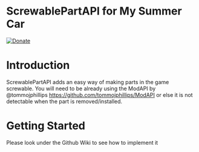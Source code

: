 # ScrewablePartAPI for My Summer Car
[![Donate](https://img.shields.io/badge/Donate-PayPal-green.svg)](https://www.paypal.com/cgi-bin/webscr?cmd=_s-xclick&hosted_button_id=CSVGUC49W8EE8&source=url)

# Introduction
 ScrewablePartAPI adds an easy way of making parts in the game screwable.
 You will need to be already using the ModAPI by @tommojphillips
 https://github.com/tommojphillips/ModAPI
 or else it is not detectable when the part is removed/installed.
 
# Getting Started
Please look under the Github Wiki to see how to implement it

